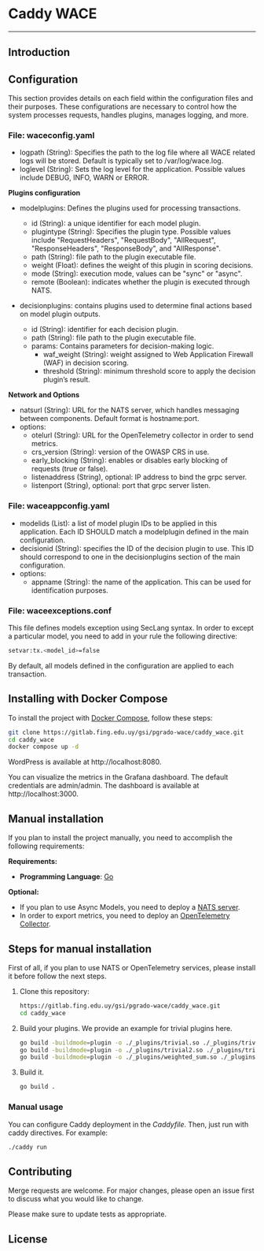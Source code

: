# Caddy WACE

---

## Introduction



## Configuration
This section provides details on each field within the configuration files and their purposes. These configurations are necessary to control how the system processes requests, handles plugins, manages logging, and more.

### File: waceconfig.yaml
- logpath (String): Specifies the path to the log file where all WACE related logs will be stored. Default is typically set to /var/log/wace.log.
- loglevel (String): Sets the log level for the application. Possible values include DEBUG, INFO, WARN or ERROR.

**Plugins configuration**
- modelplugins: Defines the plugins used for processing transactions.
  - id (String): a unique identifier for each model plugin.
  - plugintype (String): Specifies the plugin type. Possible values include "RequestHeaders", "RequestBody", "AllRequest", "ResponseHeaders", "ResponseBody", and "AllResponse".
  - path (String): file path to the plugin executable file.
  - weight (Float): defines the weight of this plugin in scoring decisions.
  - mode (String): execution mode, values can be "sync" or "async".
  - remote (Boolean): indicates whether the plugin is executed through NATS.

- decisionplugins: contains plugins used to determine final actions based on model plugin outputs.
  - id (String): identifier for each decision plugin.
  - path (String): file path to the plugin executable file.
  - params: Contains parameters for decision-making logic.
    - waf_weight (String): weight assigned to Web Application Firewall (WAF) in decision scoring.
    - threshold (String): minimum threshold score to apply the decision plugin’s result.

**Network and Options**

- natsurl (String): URL for the NATS server, which handles messaging between components. Default format is hostname:port.
- options:
  - otelurl (String): URL for the OpenTelemetry collector in order to send metrics.
  - crs_version (String): version of the OWASP CRS in use.
  - early_blocking (String): enables or disables early blocking of requests (true or false).
  - listenaddress (String), optional: IP address to bind the grpc server.
  - listenport (String), optional: port that grpc server listen. 

### File: <app>waceappconfig.yaml
- modelids (List): a list of model plugin IDs to be applied in this application. Each ID SHOULD match a modelplugin defined in the main configuration.
- decisionid (String): specifies the ID of the decision plugin to use. This ID should correspond to one in the decisionplugins section of the main configuration.
- options:
  - appname (String): the name of the application. This can be used for identification purposes.

### File: waceexceptions.conf

This file defines models exception using SecLang syntax. In order to except a particular model, you need to add in your rule the following directive:
  ```bash
  setvar:tx.<model_id>=false
  ```
By default, all models defined in the configuration are applied to each transaction.

## Installing with Docker Compose

To install the project with [Docker Compose](https://docs.docker.com/compose/install/), follow these steps:

   ```bash
   git clone https://gitlab.fing.edu.uy/gsi/pgrado-wace/caddy_wace.git
   cd caddy_wace
   docker compose up -d
   ```

WordPress is available at http://localhost:8080. 

You can visualize the metrics in the Grafana dashboard. The default credentials are admin/admin. The dashboard is available at http://localhost:3000.

## Manual installation

If you plan to install the project manually, you need to accomplish the following requirements:

**Requirements:**
- **Programming Language**: [Go](https://go.dev/doc/install)

**Optional:**

- If you plan to use Async Models, you need to deploy a [NATS server](https://docs.nats.io/running-a-nats-service/introduction/installation).
- In order to export metrics, you need to deploy an [OpenTelemetry Collector](https://github.com/open-telemetry/opentelemetry-go-contrib/tree/main/examples/otel-collector).

## Steps for manual installation

First of all, if you plan to use NATS or OpenTelemetry services, please install it before follow the next steps.

1. Clone this repository:

   ```bash
   https://gitlab.fing.edu.uy/gsi/pgrado-wace/caddy_wace.git
   cd caddy_wace
   ```
2. Build your plugins. We provide an example for trivial plugins here.
   ```bash
   go build -buildmode=plugin -o ./_plugins/trivial.so ./_plugins/trivial.go 
   go build -buildmode=plugin -o ./_plugins/trivial2.so ./_plugins/trivial2.go 
   go build -buildmode=plugin -o ./_plugins/weighted_sum.so ./_plugins/weighted_sum.go 
   ```
3. Build it.
   ```bash
   go build .
   ```

### Manual usage

You can configure Caddy deployment in the *Caddyfile*. Then, just run with caddy directives. For example:
   ```bash
   ./caddy run
   ```
## Contributing

Merge requests are welcome. For major changes, please open an issue first
to discuss what you would like to change.

Please make sure to update tests as appropriate.

## License
